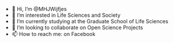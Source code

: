 - 👋 Hi, I’m @MHJWijfjes
- 👀 I’m interested in Life Sciences and Society
- 🌱 I’m currently studying at the Graduate School of Life Sciences
- 💞️ I’m looking to collaborate on Open Science Projects
- 📫 How to reach me: on Facebook

<!---
MHJWijfjes/MHJWijfjes is a ✨ special ✨ repository because its `README.md` (this file) appears on your GitHub profile.
You can click the Preview link to take a look at your changes.
--->
